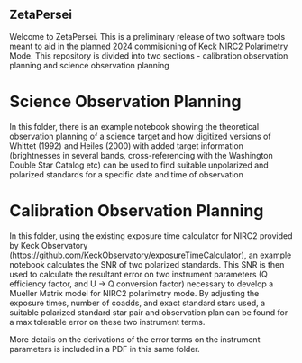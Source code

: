 ## ZetaPersei

Welcome to ZetaPersei. This is a preliminary release of two software tools meant to aid in the planned 2024 commisioning of Keck NIRC2 Polarimetry Mode. This repository is divided into two sections - calibration observation planning and science observation planning

# Science Observation Planning

In this folder, there is an example notebook showing the theoretical observation planning of a science target and how digitized versions of Whittet (1992) and Heiles (2000) with added target information (brightnesses in several bands, cross-referencing with the Washington Double Star Catalog etc) can be used to find suitable unpolarized and polarized standards for a specific date and time of observation

# Calibration Observation Planning

In this folder, using the existing exposure time calculator for NIRC2 provided by Keck Observatory (https://github.com/KeckObservatory/exposureTimeCalculator), an example notebook calculates the SNR of two polarized standards. This SNR is then used to calculate the resultant error on two instrument parameters (Q efficiency factor, and U -> Q conversion factor) necessary to develop a Mueller Matrix model for NIRC2 polarimetry mode. By adjusting the exposure times, number of coadds, and exact standard stars used, a suitable polarized standard star pair and observation plan can be found for a max tolerable error on these two instrument terms. 

More details on the derivations of the error terms on the instrument parameters is included in a PDF in this same folder.
